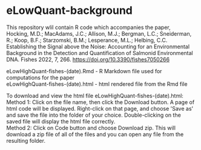 # eLowQuant-background

This repository wlil contain R code which accompanies the paper,   
Hocking, M.D.; MacAdams, J.C.; Allison, M.J.; Bergman, L.C.; Sneiderman, R.; Koop, B.F.; Starzomski, B.M.; Lesperance, M.L.; Helbing, C.C. Establishing the Signal above the Noise: Accounting for an Environmental Background in the Detection and Quantification of Salmonid Environmental DNA. Fishes 2022, 7, 266. https://doi.org/10.3390/fishes7050266

eLowHighQuant-fishes-(date).Rmd - R Markdown file used for computations for the paper  
eLowHighQuant-fishes-(date).html - html rendered file from the Rmd file

To download and view the html file eLowHighQuant-fishes-(date).html:  
Method 1:  Click on the file name, then click the Download button.  A page of html code will be displayed.  Right-click on that page, and choose 'Save as' and save the file into the folder of your choice.  Double-clicking on the saved file will display the html file correctly.  
Method 2:  Click on Code button and choose Download zip.  This will download a zip file of all of the files and you can open any file from the resulting folder.

